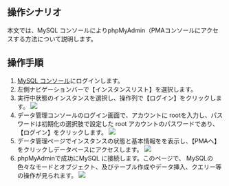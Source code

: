 ## 操作シナリオ
 本文では、MySQL コンソールによりphpMyAdmin（PMAコンソールにアクセスする方法について説明します。

## 操作手順
1.  [MySQL コンソール](https://console.cloud.tencent.com/cdb)にログインします。
2. 左側ナビゲーションバーで【インスタンスリスト】を選択します。
3. 実行中状態のインスタンスを選択し、操作列で【ログイン】をクリックします。
![](https://main.qcloudimg.com/raw/980f72998460c77e2ea70741e7e4fb58.png)
4. データ管理コンソールのログイン画面で、アカウントに rootを入力し、パスワードは初期化の選択肢で設定した root アカウントのパスワードであり、【ログイン】をクリックします。
![](https://main.qcloudimg.com/raw/eb5d9bf3ebcee4afe7d325e56b82753e.png)
5. データ管理ページでインスタンスの状態と基本情報をを表示し、【PMAへ】をクリックしデータベースにアクセスします。
![](https://main.qcloudimg.com/raw/81e2c2fb6042bef1b2d7b3a662203914.png)
6. phpMyAdminで成功にMySQL に接続します。このページで、 MySQLの色々なモードとオブジェクト、及びテーブル作成やデータ挿入、クエリー等の操作が見られます。
![](https://main.qcloudimg.com/raw/ed0dbceaaa7ec9e86f9e16286f16d218.png)
